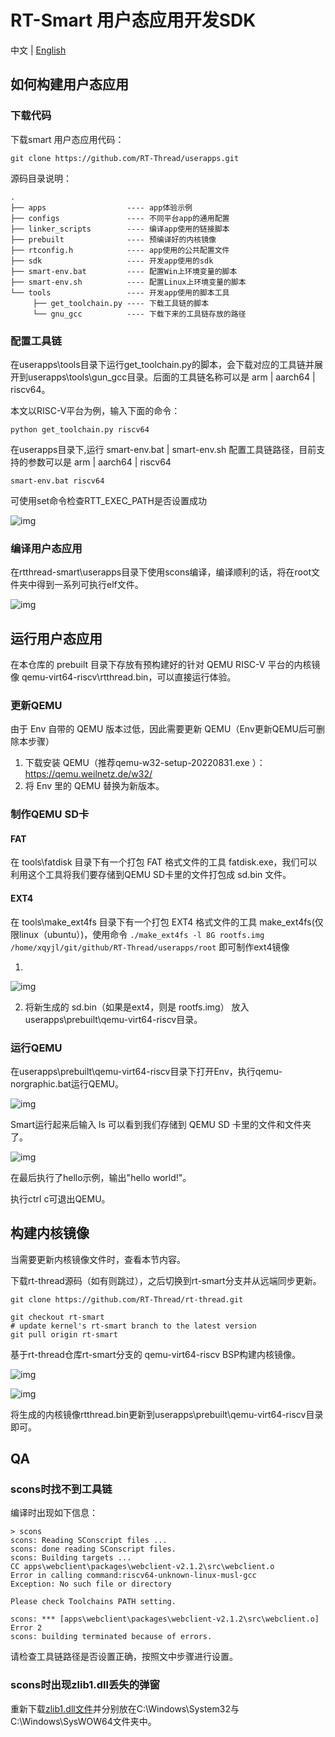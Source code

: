 # RT-Smart 用户态应用开发SDK

中文 | [English](README.md)

## 如何构建用户态应用

### 下载代码

下载smart 用户态应用代码：

```
git clone https://github.com/RT-Thread/userapps.git
```

源码目录说明：

```
.
├── apps                  ---- app体验示例
├── configs               ---- 不同平台app的通用配置
├── linker_scripts        ---- 编译app使用的链接脚本
├── prebuilt              ---- 预编译好的内核镜像
├── rtconfig.h            ---- app使用的公共配置文件
├── sdk                   ---- 开发app使用的sdk
├── smart-env.bat         ---- 配置Win上环境变量的脚本
├── smart-env.sh          ---- 配置Linux上环境变量的脚本
└── tools                 ---- 开发app使用的脚本工具
     ├── get_toolchain.py ---- 下载工具链的脚本
     └── gnu_gcc          ---- 下载下来的工具链存放的路径
```

### 配置工具链

在userapps\tools目录下运行get_toolchain.py的脚本，会下载对应的工具链并展开到userapps\tools\gun_gcc目录。后面的工具链名称可以是 arm | aarch64 | riscv64。

本文以RISC-V平台为例，输入下面的命令：

```
python get_toolchain.py riscv64
```

在userapps目录下,运行 smart-env.bat | smart-env.sh 配置工具链路径，目前支持的参数可以是 arm | aarch64 | riscv64

```
smart-env.bat riscv64
```

可使用set命令检查RTT_EXEC_PATH是否设置成功

![img](figures/set.png)

### 编译用户态应用

在rtthread-smart\userapps目录下使用scons编译，编译顺利的话，将在root文件夹中得到一系列可执行elf文件。

![img](figures/build_app.png)

## 运行用户态应用

在本仓库的 prebuilt 目录下存放有预构建好的针对 QEMU RISC-V 平台的内核镜像 qemu-virt64-riscv\rtthread.bin，可以直接运行体验。

### 更新QEMU

由于 Env 自带的 QEMU 版本过低，因此需要更新 QEMU（Env更新QEMU后可删除本步骤）

1. 下载安装 QEMU（推荐qemu-w32-setup-20220831.exe ）：https://qemu.weilnetz.de/w32/
2. 将 Env 里的 QEMU 替换为新版本。

### 制作QEMU SD卡

#### FAT
在 tools\fatdisk 目录下有一个打包 FAT 格式文件的工具 fatdisk.exe，我们可以利用这个工具将我们要存储到QEMU SD卡里的文件打包成 sd.bin 文件。

#### EXT4
在 tools\make_ext4fs 目录下有一个打包 EXT4 格式文件的工具 make_ext4fs(仅限linux（ubuntu）)，使用命令 `./make_ext4fs -l 8G rootfs.img /home/xqyjl/git/github/RT-Thread/userapps/root` 即可制作ext4镜像

1. 

![img](figures/build_sd1.png)

2. 将新生成的 sd.bin（如果是ext4，则是 rootfs.img） 放入userapps\prebuilt\qemu-virt64-riscv目录。

### 运行QEMU

在userapps\prebuilt\qemu-virt64-riscv目录下打开Env，执行qemu-norgraphic.bat运行QEMU。

![img](figures/qemu_run.png)

Smart运行起来后输入 ls 可以看到我们存储到 QEMU SD 卡里的文件和文件夹了。

![img](figures/qemu_run2.png)

在最后执行了hello示例，输出"hello world!"。

执行ctrl c可退出QEMU。

## 构建内核镜像

当需要更新内核镜像文件时，查看本节内容。

下载rt-thread源码（如有则跳过），之后切换到rt-smart分支并从远端同步更新。

```
git clone https://github.com/RT-Thread/rt-thread.git

git checkout rt-smart
# update kernel's rt-smart branch to the latest version
git pull origin rt-smart
```

基于rt-thread仓库rt-smart分支的 qemu-virt64-riscv BSP构建内核镜像。

![img](figures/build_kernel1.png)

![img](figures/build_kernel2.png)

将生成的内核镜像rtthread.bin更新到userapps\prebuilt\qemu-virt64-riscv目录即可。

## QA

### scons时找不到工具链

编译时出现如下信息：

```
> scons
scons: Reading SConscript files ...
scons: done reading SConscript files.
scons: Building targets ...
CC apps\webclient\packages\webclient-v2.1.2\src\webclient.o
Error in calling command:riscv64-unknown-linux-musl-gcc
Exception: No such file or directory

Please check Toolchains PATH setting.

scons: *** [apps\webclient\packages\webclient-v2.1.2\src\webclient.o] Error 2
scons: building terminated because of errors.
```

请检查工具链路径是否设置正确，按照文中步骤进行设置。

### scons时出现zlib1.dll丢失的弹窗

重新下载[zlib1.dll文件](https://www.dlldownloader.com/zlib1-dll/)并分别放在C:\Windows\System32与C:\Windows\SysWOW64文件夹中。
